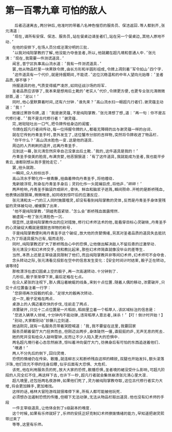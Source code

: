 # 第一百零九章 可怕的敌人
        后者迅速离去,两分钟后,他准时的带着八名神色惶恐的服务员、保洁返回.等人都到齐,张元清道：
       ’现在,请所有安保、保洁、服务员,站在餐桌边请圣者们,站在另一个餐桌边,其他人原地不动.’
       在他的安排下,在场人员分成泾渭分明的三批.
       ’以我对纯阳掌教的了解,他没能力夺舍圣者,所以,他就藏在超凡境和普通人中.’张元清：’现在,我需要一件测谎道具.’
       闻言,普宁区执事高山流水道：’我有一件测谎道具.’
       罢,他从物品栏里一块黑铁令牌,由长方形和半圆形组成,令牌上凋刻着’军令如山’四个字.
       ’这件道具有一个代价,就是持握期间,不能谎.’这位沉稳温和的中年人望向元始尊：’圣者品质,够不够？’
       持握道具的他,气质变得威严凌厉,如同征战沙场的将军.
       圣者品质应该够了,我本来是想用后土靴的’老实人’代价,令牌更方便,也更专业张元清微微颔首,道：’足以！’
       同时,他心里默算着时间,还有六分钟.’谁先来？’高山流水扫一眼超凡行者们.谢灵蕴主动道：’我！’
       她接过黑铁令牌,道：’我是谢灵蕴,不是纯阳掌教.’张元清想了想,道：’再一句：你不是古代修行者.’’我不是古代修行者！’谢灵蕴.
       完,她轻轻吐出一口气,把令牌传给身边的闺蜜.
       令牌在超凡行者间传动,每一位持握令牌的人,都毫无障碍的出与谢灵蕴一样的台词.
       就在它传到丹青圣手时,意外发生了,这位蟹市分部的吉祥物,突然将令牌收进了物品栏.
       ’你干什么？’高山流水脸色一变.这是他的道具.
       周边的人齐刷刷的退开,远离丹青圣手.
       见到这一幕,张元清忽然庆幸自己没拿出后土靴.’我的,这件道具是我的！’
       丹青圣手俊美的脸庞,布满贪婪,他恶狠狠道：’有了这件道具,我就能成为圣者,我也能平步青云,谁都别想从我手里抢走它.’
       罢,扭头就跑.
       一瞬间,众人纷纷出手.
       高山流水手臂化作一根青藤,扭曲着伸向丹青圣手,将他缠绕.
       鬼新娘浮现,附身在丹青圣手身后；灵钧化作一头斑斓巨虎,将他乒.’砰砰！’
       两声枪响,丹青圣手脑袋炸成碎片,骨块、鲜血和脑浆子迸溅,瞬间殒命.开枪的是断桥残血,他表情凶狠狠辣,微微喘息,如同收到惊吓后的应激反应.
       张元清和太一门的三人同时施展噬灵,却没有看到纯阳掌教的灵体,反而是丹青圣手身体里残留的灵体被勾动,缓缓飘了出来.
       ’他不是纯阳掌教.’阴姬秀眉紧锁.’怎么会’断桥残血面露愕然.
       被虚晃一枪了张元清脸色一沉.
       很显然,这是纯阳掌教作出的应对措施,修行幻术师法术的他,能看穿目标心灵破晓,丹青圣手的心灵破绽大概就是摆脱吉祥物的称号.
       于是纯阳掌教便利用丹青圣手这个破绽,放大他的贪婪情绪,另其对圣者品质的道具失去抵抗力,为了将道具据为己有,铤而走险.
       同时,纯阳掌教还扩大了断桥残血心中的恐惧,让他做出解决敌人不留后患的过激举动.
       张元清没少和幻术师交手,但和教比起来,那些幻术师简直就像没毕业的差等生.
       当然,本质上还是主宰级道具限制了他们,而且纯阳掌教并非等闲幻术师,幻术师可不会夺舍.
       念头转动之际,张元清看见投影在空中的信息发生变化：【安全时间计时结束,骰子正在转动,请等待】
       那枚漂浮在虚幻圆桌上空的骰子,再一次高速转动.十分钟到了.
       几秒后,骰子渐渐停下来,最后定格在七点。
       在众人紧张的注视下,那人偶沿着蜿蜒的线条,来到十点位置.随着人偶的移动,浓雾破开,只见十点位置备注着一行字：
       ’您获得再次投骰的机会.’足球大的骰再次转动.
       这一次,骰子定格在两点.
       桌游上的人偶迈着欢快的步伐,往前走了两点.
       浓雾破开,只见十二点位置是一片稻田,稻田里立着一个稻草人.该区域标注的信息是：
       ’您进入辆草人领域,十分钟内不能动弹,违背稻草人意志者,抹杀！’【叮！倒计时开始！】
       ’别动,大家都别动’妙藤儿立刻道.
       她话刚完,就有一名服务员带着哭腔喊道：’我,我不要留在这里,我要回家
       服务员朝着餐厅大门狂奔而去,但刚迈出两步,身体陡然一僵,直挺挺的乒,无声无息的死去.
       她的死并没有给众人敲响警钟,反而让不少人陷入更大的恐惧中.
       两名超凡境行者心态忽然崩溃,惊叫着冲向餐厅大门,彷佛身后有可怕的东西追逐着他们.
       ’噗通！’
       两人不分先后的倒下,回归灵境.
       恐慌的情绪仍在传染、散播,就连柳志义和断桥残血这样的精锐,双腿也开始发抖,额头滚落汗珠,他们目光不停的往身后瞟,似乎后面有大恐惧、大危机.
       该死,他在利用服务员的死,放大大家的恐慌,散播恐惧,圣者境的裙没受什么影响,可超凡阶段的人完全扛不住,再这样下去,也许下一秒,超凡行者就会集体崩溃张元清心里大凛.
       超凡境里,还包括两名夜游神,如果他们死了,灵力被纯阳掌教夺取,这位古代修行者实力大增,将会更加棘手,更加难找。
       这样的话,格林大冒险游戏就很难停下来,所有人都可能被他玩死.
       必须想办法遏制恐慌的传播,但眼下无法动弹,无法从物品栏取出道具.他也没有幻术师的手段
       一件主宰级道具,让他体会到了s级副本的难度.
       这个时候,如果有乐师就好了,乐师的安抚正好克制幻术师撩拨情绪的能力,早知道把谢灵熙带过来了
       等等,这里有乐师。